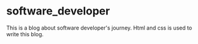 # software_developer
This is a blog about software developer's journey.
Html and css is used to write this blog.
